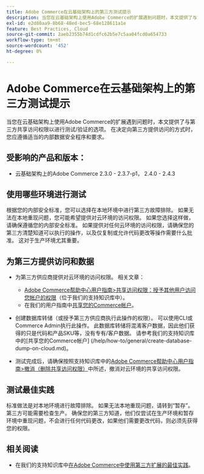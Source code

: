```yaml
---
title: Adobe Commerce在云基础架构上的第三方测试提示
description: 当您在云基础架构上使用Adobe Commerce的扩展遇到问题时，本文提供了与第三方共享访问权限以进行测试/验证的选项。
exl-id: e2d80aa9-8b68-48ed-bec5-68e128611a1e
feature: Best Practices, Cloud
source-git-commit: 2aeb2355b74d1cdfc62b5e7c5aa04fcd0a654733
workflow-type: tm+mt
source-wordcount: '452'
ht-degree: 0%

---
```


# Adobe Commerce在云基础架构上的第三方测试提示

当您在云基础架构上使用Adobe Commerce的扩展遇到问题时，本文提供了与第三方共享访问权限以进行测试/验证的选项。
在决定向第三方提供访问的方式时，您应遵循适当的内部数据安全程序和要求。

## 受影响的产品和版本：

* 云基础架构上的Adobe Commerce 2.3.0 - 2.3.7-p1， 2.4.0 - 2.4.3

## 使用哪些环境进行测试

根据您的内部安全标准，您可以选择在本地环境中进行第三方故障排除。 如果无法在本地重现问题，您可能希望提供对云环境的访问权限。 如果您选择这样做，请确保遵循您的内部安全标准。 如果提供对任何云环境的访问权限，请确保您的第三方清楚知道可以执行的操作，以及仅复制或允许代码更改等操作需要什么批准。 这对于生产环境尤其重要。

## 为第三方提供访问和数据

* 为第三方供应商提供对云环境的访问权限。 相关文章：

   * [Adobe Commerce帮助中心用户指南>共享访问权限：授予其他用户访问您帐户的权限](/help/help-center-guide/help-center/magento-help-center-user-guide.md#shared-access)（位于我们的支持知识库中）。
   * 在我们的用户指南中[共享您的Commerce帐户](https://experienceleague.adobe.com/en/docs/commerce-admin/start/commerce-account/commerce-account-share)。

* 创建数据库转储（或授予第三方供应商执行此操作的权限）。 可以使用CLI或Commerce Admin执行此操作。 此数据库转储将混淆客户数据，因此他们获得的只是代码和产品SKU等，没有专有/客户数据。 请参考我们的支持知识库中的[共享您的Commerce帐户] (/help/how-to/general/create-database-dump-on-cloud.md)。
* 测试完成后，请确保按照支持知识库中的[Adobe Commerce帮助中心用户指南>撤消（删除共享访问权限）](/help/help-center-guide/help-center/magento-help-center-user-guide.md#revoke-shared-access)中所述，撤消对云环境的共享访问权限。

## 测试最佳实践

标准做法是对本地环境进行故障排除。 如果无法本地重现问题，请转到“暂存”。 第三方可能需要检查生产。 确保您的第三方知道，他们仅尝试在生产环境和暂存环境中重现问题，不会进行任何代码更改，如果他们需要更改代码，则必须先获得您的权限。

## 相关阅读

* 在我们的支持知识库中[在Adobe Commerce中使用第三方扩展的最佳实践](https://support.magento.com/hc/en-us/articles/360042361152-Best-Practices-for-using-third-party-extensions-in-Magento)。
